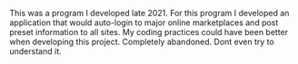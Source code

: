 This was a program I developed late 2021. 
For this program I developed an application that would auto-login to major online marketplaces and post preset information to all sites. 
My coding practices could have been better when developing this project. Completely abandoned. Dont even try to understand it.
